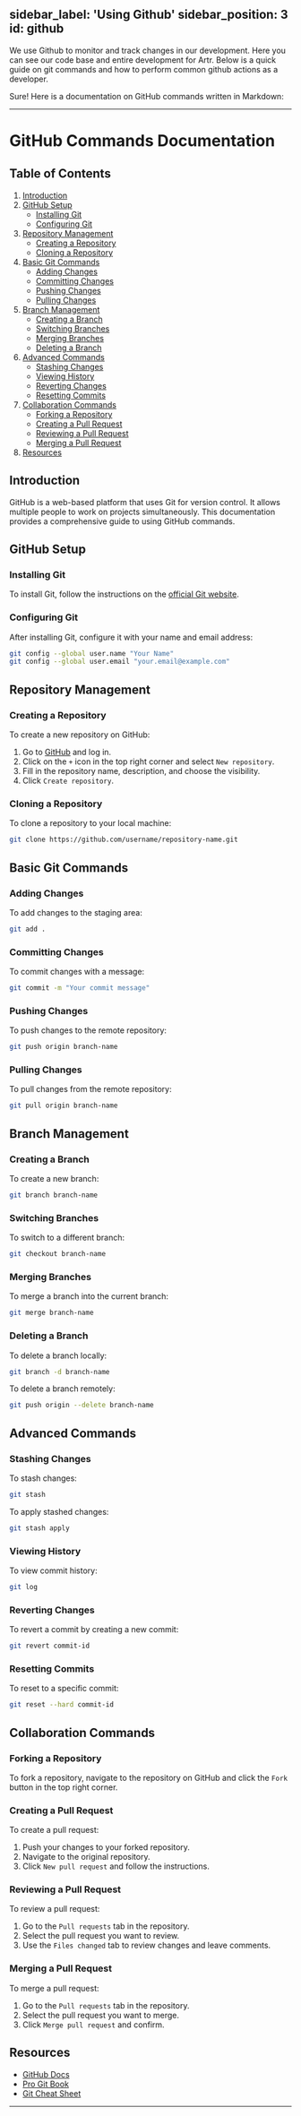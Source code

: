 sidebar_label: 'Using Github'
sidebar_position: 3
id: github
---

We use Github to monitor and track changes in our development. Here you can see our code base and entire development for Artr.
Below is a quick guide on git commands and how to perform common github actions as a developer. 

Sure! Here is a documentation on GitHub commands written in Markdown:

---

# GitHub Commands Documentation

## Table of Contents
1. [Introduction](#introduction)
2. [GitHub Setup](#github-setup)
   - [Installing Git](#installing-git)
   - [Configuring Git](#configuring-git)
3. [Repository Management](#repository-management)
   - [Creating a Repository](#creating-a-repository)
   - [Cloning a Repository](#cloning-a-repository)
4. [Basic Git Commands](#basic-git-commands)
   - [Adding Changes](#adding-changes)
   - [Committing Changes](#committing-changes)
   - [Pushing Changes](#pushing-changes)
   - [Pulling Changes](#pulling-changes)
5. [Branch Management](#branch-management)
   - [Creating a Branch](#creating-a-branch)
   - [Switching Branches](#switching-branches)
   - [Merging Branches](#merging-branches)
   - [Deleting a Branch](#deleting-a-branch)
6. [Advanced Commands](#advanced-commands)
   - [Stashing Changes](#stashing-changes)
   - [Viewing History](#viewing-history)
   - [Reverting Changes](#reverting-changes)
   - [Resetting Commits](#resetting-commits)
7. [Collaboration Commands](#collaboration-commands)
   - [Forking a Repository](#forking-a-repository)
   - [Creating a Pull Request](#creating-a-pull-request)
   - [Reviewing a Pull Request](#reviewing-a-pull-request)
   - [Merging a Pull Request](#merging-a-pull-request)
8. [Resources](#resources)

## Introduction
GitHub is a web-based platform that uses Git for version control. It allows multiple people to work on projects simultaneously. This documentation provides a comprehensive guide to using GitHub commands.

## GitHub Setup

### Installing Git
To install Git, follow the instructions on the [official Git website](https://git-scm.com/book/en/v2/Getting-Started-Installing-Git).

### Configuring Git
After installing Git, configure it with your name and email address:

```sh
git config --global user.name "Your Name"
git config --global user.email "your.email@example.com"
```

## Repository Management

### Creating a Repository
To create a new repository on GitHub:

1. Go to [GitHub](https://github.com) and log in.
2. Click on the `+` icon in the top right corner and select `New repository`.
3. Fill in the repository name, description, and choose the visibility.
4. Click `Create repository`.

### Cloning a Repository
To clone a repository to your local machine:

```sh
git clone https://github.com/username/repository-name.git
```

## Basic Git Commands

### Adding Changes
To add changes to the staging area:

```sh
git add .
```

### Committing Changes
To commit changes with a message:

```sh
git commit -m "Your commit message"
```

### Pushing Changes
To push changes to the remote repository:

```sh
git push origin branch-name
```

### Pulling Changes
To pull changes from the remote repository:

```sh
git pull origin branch-name
```

## Branch Management

### Creating a Branch
To create a new branch:

```sh
git branch branch-name
```

### Switching Branches
To switch to a different branch:

```sh
git checkout branch-name
```

### Merging Branches
To merge a branch into the current branch:

```sh
git merge branch-name
```

### Deleting a Branch
To delete a branch locally:

```sh
git branch -d branch-name
```

To delete a branch remotely:

```sh
git push origin --delete branch-name
```

## Advanced Commands

### Stashing Changes
To stash changes:

```sh
git stash
```

To apply stashed changes:

```sh
git stash apply
```

### Viewing History
To view commit history:

```sh
git log
```

### Reverting Changes
To revert a commit by creating a new commit:

```sh
git revert commit-id
```

### Resetting Commits
To reset to a specific commit:

```sh
git reset --hard commit-id
```

## Collaboration Commands

### Forking a Repository
To fork a repository, navigate to the repository on GitHub and click the `Fork` button in the top right corner.

### Creating a Pull Request
To create a pull request:

1. Push your changes to your forked repository.
2. Navigate to the original repository.
3. Click `New pull request` and follow the instructions.

### Reviewing a Pull Request
To review a pull request:

1. Go to the `Pull requests` tab in the repository.
2. Select the pull request you want to review.
3. Use the `Files changed` tab to review changes and leave comments.

### Merging a Pull Request
To merge a pull request:

1. Go to the `Pull requests` tab in the repository.
2. Select the pull request you want to merge.
3. Click `Merge pull request` and confirm.

## Resources
- [GitHub Docs](https://docs.github.com/en)
- [Pro Git Book](https://git-scm.com/book/en/v2)
- [Git Cheat Sheet](https://education.github.com/git-cheat-sheet-education.pdf)

---

